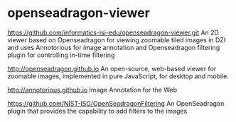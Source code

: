 # openseadragon-viewer

https://github.com/informatics-isi-edu/openseadragon-viewer.git
  An 2D viewer based on Openseadragon for viewing zoomable tiled
images in DZI and uses Annotorious for image annotation and 
Openseadragon filtering plugin for controlling in-time filtering

http://openseadragon.github.io
  An open-source, web-based viewer for zoomable images,
implemented in pure JavaScript, for desktop and mobile.

http://annotorious.github.io
  Image Annotation for the Web

https://github.com/NIST-ISG/OpenSeadragonFiltering
  An OpenSeadragon plugin that provides the capability to add 
filters to the images
  
